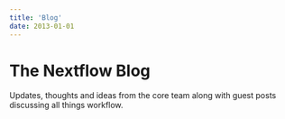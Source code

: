 ```yaml
---
title: 'Blog'
date: 2013-01-01
---
```

# The Nextflow Blog

Updates, thoughts and ideas from the core team along with guest posts
discussing all things workflow.
